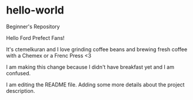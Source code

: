 # hello-world
Beginner's Repository

Hello Ford Prefect Fans!

It's ctemelkuran and I love grinding coffee beans and brewing fresh coffee with a Chemex or a Frenc Press <3

I am making this change because I didn't have breakfast yet and I am confused.

I am editing the README file. Adding some more details about the project description.

